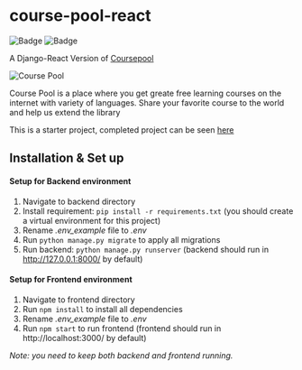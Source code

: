 # course-pool-react
![Badge](https://img.shields.io/badge/python-3.8.7-0?logo=Python&color=blue)
![Badge](https://img.shields.io/badge/django-3.2-0?logo=Django&color=success)

A Django-React Version of [Coursepool](https://github.com/QuocHung52/course_pool)

![Course Pool](https://github.com/QuocHung52/quochungtran/blob/6b1b890c8527bc5cbad2e688ae4951c2c680ea0b/src/assets/images/CoursePool.png) 



Course Pool is a place where you get greate free learning courses on the internet with variety of languages. Share your favorite course to the world and help us extend the library

This is a starter project, completed project can be seen [here](https://course-pool.netlify.app/)


## Installation & Set up

#### Setup for Backend environment
1. Navigate to backend directory
2. Install requirement: ```pip install -r requirements.txt```  (you should create a virtual environment for this project)
3. Rename <em>.env_example</em> file to <em>.env</em>
4. Run ```python manage.py migrate```  to apply all migrations
5. Run backend: ``` python manage.py runserver ``` (backend should run in http://127.0.0.1:8000/ by default)

#### Setup for Frontend environment
1. Navigate to frontend directory
2. Run ```npm install``` to install all dependencies
3. Rename <em>.env_example</em> file to <em>.env</em>
4. Run ```npm start``` to run frontend (frontend should run in http://localhost:3000/ by default)

<em>Note: you need to keep both backend and frontend running.</em>

